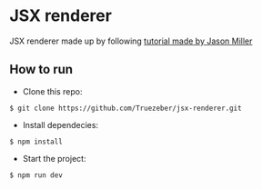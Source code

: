 # JSX renderer

JSX renderer made up by following [tutorial made by Jason Miller](https://jasonformat.com/wtf-is-jsx/)

## How to run

- Clone this repo:

```console
$ git clone https://github.com/Truezeber/jsx-renderer.git
```

- Install dependecies:

```console
$ npm install
```

- Start the project:

```console
$ npm run dev
```
